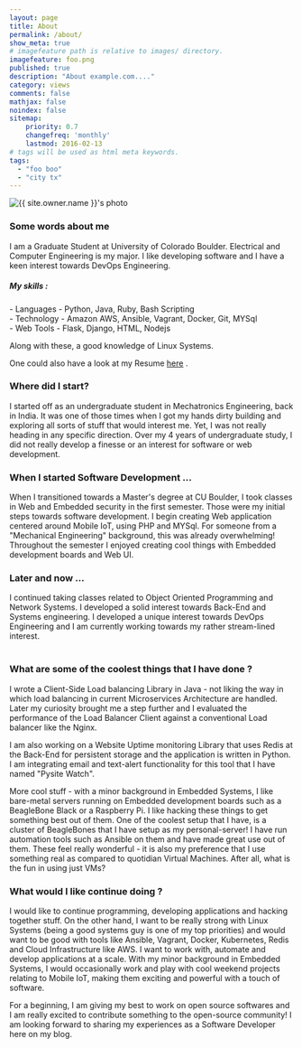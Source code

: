 ```yaml
---
layout: page
title: About
permalink: /about/
show_meta: true
# imagefeature path is relative to images/ directory.
imagefeature: foo.png
published: true
description: "About example.com...."
category: views
comments: false
mathjax: false
noindex: false
sitemap:
    priority: 0.7
    changefreq: 'monthly'
    lastmod: 2016-02-13
# tags will be used as html meta keywords.    
tags:
  - "foo boo"
  - "city tx"
---
```


<div class="post-author text-center">                       
            <img src="{{ site.urlimg }}{{ site.owner.avatar }}" alt="{{ site.owner.name }}'s photo" itemprop="image" class="post-avatar img-circle img-responsive"/>
<span class="social-icons" style="padding-top: 10px; padding-bottom: 1px;">
<a href="{{ site.url }}/cv" title="Curriculum Vitae" class="social-icons"><i class="iconm iconm-profile" style="vertical-align: top;"></i></a>
<a href="{{ site.url }}/about/publications/" class="social-icons" title="Publications"><i class="iconm iconm-file-pdf"></i></a>
<a href="{{ site.owner.linkedin }}" class="social-icons" title="LinkedIn profile"><i class="iconm iconm-linkedin2"></i></a>
</span>
</div>

<h3> Some words about me </h3>

I am a Graduate Student at University of Colorado Boulder. Electrical and Computer Engineering is my major. I like developing software and I have a keen interest towards DevOps Engineering. <br>
<h5>My skills :</h5>
- Languages - Python, Java, Ruby, Bash Scripting <br>
- Technology - Amazon AWS, Ansible, Vagrant, Docker, Git,  MYSql <br>
- Web Tools - Flask, Django, HTML, Nodejs <br>

Along with these, a good knowledge of Linux Systems. <br>

One could also have a look at my Resume [here] .


<h3> Where did I start? </h3>
I started off as an undergraduate student in Mechatronics Engineering, back in India. It was one of those times when I got my hands dirty building and exploring all sorts of stuff that would interest me. Yet, I was  not really heading in any specific direction. Over my 4 years of undergraduate study, I did not really develop a finesse or an interest for software or web development.

<h3> When I started Software Development ... </h3>

When I transitioned towards a Master's degree at CU Boulder, I took classes in Web and Embedded security in the first semester. Those were my initial steps towards software development. I begin creating Web application centered around Mobile IoT, using PHP and MYSql. For someone from a "Mechanical Engineering" background, this was already overwhelming! Throughout the semester I enjoyed creating cool things with Embedded development boards and Web UI.

<h3> Later and now ...</h3>

I continued taking classes related to Object Oriented Programming and Network Systems. I developed a solid interest towards Back-End and Systems engineering. I developed a unique interest towards DevOps Engineering and I am currently working towards my rather stream-lined interest.  <br>
<br>


<h3> What are some of the coolest things that I have done ? </h3>


 I wrote a Client-Side Load balancing Library in Java - not liking the way in which load balancing in current Microservices Architecture are handled. Later my curiosity brought me a step further and I evaluated the performance of the Load Balancer Client against a conventional Load balancer like the Nginx.

 I am also working on a Website Uptime monitoring Library that uses Redis at the Back-End for persistent storage and the application is written in Python. I am integrating email and text-alert functionality for this tool that I have named "Pysite Watch".

 More cool stuff - with a minor background in Embedded Systems, I like bare-metal servers running on Embedded development boards such as a BeagleBone Black or a Raspberry Pi. I like hacking these things to get something best out of them. One of the coolest setup that I have, is a cluster of BeagleBones that I have setup as  my personal-server! I have run automation tools such as Ansible on them and have made great use out of them. These feel really wonderful - it is also my preference that I use something real as compared to  quotidian Virtual Machines. After all, what is the fun in using just VMs? <br>

<h3> What would I like continue doing ? </h3>
I would like to continue programming, developing applications and hacking together stuff. On the other hand, I want to be really strong with Linux Systems (being a good systems guy is one of my top priorities) and would want to be good with tools like Ansible, Vagrant, Docker, Kubernetes, Redis and Cloud Infrastructure like AWS. I want to work with, automate and develop applications at a scale. With my minor background in Embedded Systems, I would occasionally work and play with cool weekend projects relating to  Mobile IoT, making them exciting and powerful with a touch of software.
<br>


For a beginning, I am giving my best to work on open source softwares and I am really excited to contribute something to the open-source community! I am  looking forward to sharing my experiences as a Software Developer here on my blog.<br>
<br>


[here]: http://www.bharatnc.com/cv/
